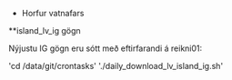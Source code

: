 * Horfur vatnafars

**island_lv_ig gögn

Nýjustu IG gögn eru sótt með eftirfarandi á reikni01:

'cd /data/git/crontasks'
'./daily_download_lv_island_ig.sh'
